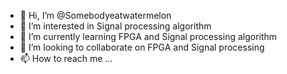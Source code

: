 - 👋 Hi, I’m @Somebodyeatwatermelon
- 👀 I’m interested in Signal processing algorithm
- 🌱 I’m currently learning FPGA and Signal processing algorithm
- 💞️ I’m looking to collaborate on FPGA and Signal processing
- 📫 How to reach me ...

<!---
Somebodyeatwatermelon/Somebodyeatwatermelon is a ✨ special ✨ repository because its `README.md` (this file) appears on your GitHub profile.
You can click the Preview link to take a look at your changes.
--->
